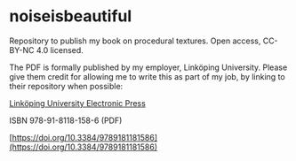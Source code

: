 # noiseisbeautiful
Repository to publish my book on procedural textures. Open access, CC-BY-NC 4.0 licensed.

The PDF is formally published by my employer, Linköping University. Please give them credit for allowing me to write this as part of my job, by linking to their repository when possible:

[Linköping University Electronic Press](http://ep.liu.se)

ISBN 978-91-8118-158-6 (PDF)

[https://doi.org/10.3384/9789181181586](https://doi.org/10.3384/9789181181586)
